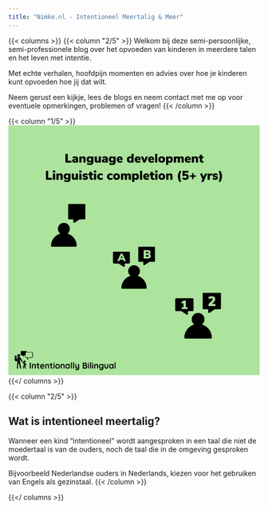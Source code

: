 ```yaml
---
title: "Nimke.nl - Intentioneel Meertalig & Meer"
---
```


{{< columns >}}
{{< column "2/5" >}}
Welkom bij deze semi-persoonlijke, semi-professionele blog over het opvoeden van kinderen in meerdere talen en het leven met intentie.  

Met echte verhalen, hoofdpijn momenten en advies over hoe je kinderen kunt opvoeden hoe jij dat wilt.  

Neem gerust een kijkje, lees de blogs en neem contact met me op voor eventuele opmerkingen, problemen of vragen!
{{< /column >}}

{{< column "1/5" >}}
![Main page logo](/main_files/stage_5plus.png)
{{</ columns >}}

{{< column "2/5" >}}

## Wat is intentioneel meertalig?

Wanneer een kind “intentioneel” wordt aangesproken in een taal die niet de moedertaal is van de ouders, noch de taal die in de omgeving gesproken wordt.

Bijvoorbeeld Nederlandse ouders in Nederlands, kiezen voor het gebruiken van Engels als gezinstaal.
{{< /column >}}

{{</ columns >}}
